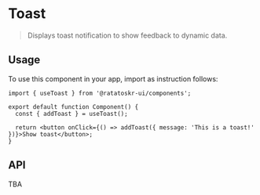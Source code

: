 # Toast

> Displays toast notification to show feedback to dynamic data.

## Usage

To use this component in your app, import as instruction follows:

```tsx
import { useToast } from '@ratatoskr-ui/components';

export default function Component() {
  const { addToast } = useToast();

  return <button onClick={() => addToast({ message: 'This is a toast!' })}>Show toast</button>;
}
```

## API

TBA
